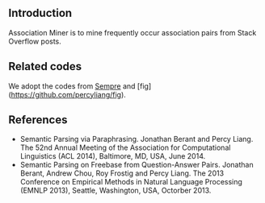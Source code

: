 ## Introduction

Association Miner is to mine frequently occur association pairs from Stack Overflow posts.

## Related codes

We adopt the codes from [Sempre](https://github.com/percyliang/sempre/tree/v1.0-fix) and [fig] (https://github.com/percyliang/fig).

## References
- Semantic Parsing via Paraphrasing. Jonathan Berant and Percy Liang. The 52nd Annual Meeting of the Association for Computational Linguistics (ACL 2014), Baltimore, MD, USA, June 2014.
- Semantic Parsing on Freebase from Question-Answer Pairs. Jonathan Berant, Andrew Chou, Roy Frostig and Percy Liang. The 2013 Conference on Empirical Methods in Natural Language Processing (EMNLP 2013), Seattle, Washington, USA, Octorber 2013.

